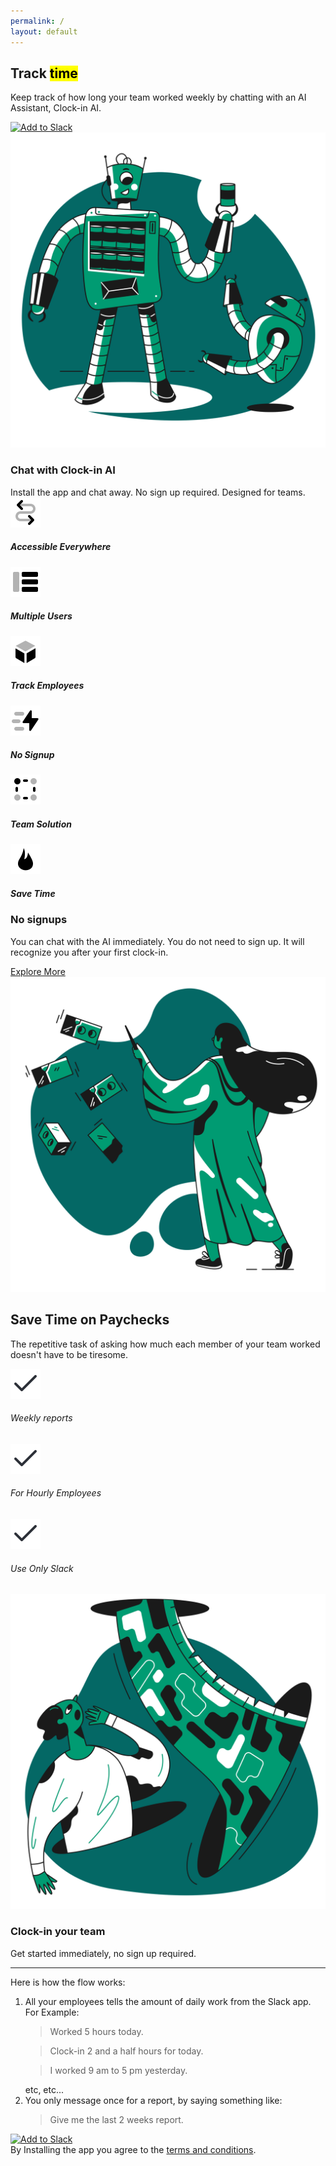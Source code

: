 ```yaml
---
permalink: /
layout: default
---
```


<section class="pb-0 o-hidden">
  <div class="container">
    <div class="row align-items-center justify-content-center justify-content-lg-between text-center text-lg-left flex-lg-row-reverse">
      <div class="col-md-9 col-lg-6 col-xl-5 mb-4 mb-lg-0 pr-lg-5 pr-xl-0">
        <div data-aos="fade-in" data-aos-delay="250">
          <h1 class="display-3">Track <mark data-aos="highlight-text" data-aos-delay="500">time</mark>
          </h1>
          <p class="lead">Keep track of how long your team worked weekly by chatting with an AI Assistant, Clock-in AI.
          </p>
          <div class="mt-4 mt-md-5">
            <a href="https://slack.com/oauth/v2/authorize?client_id=1485302589104.1501561747172&scope=im:history,chat:write&user_scope=">
              <img alt="Add to Slack"
                src="https://platform.slack-edge.com/img/add_to_slack.png" 
                srcSet="https://platform.slack-edge.com/img/add_to_slack.png 1x, https://platform.slack-edge.com/img/add_to_slack@2x.png 2x" />
            </a>
          </div>
        </div>
      </div>
      <div class="col-md-9 col-lg-6" data-aos="fade-left">
        <img src="assets/img/illustrations/illustration-1.svg" alt="Image" class="img-fluid">
      </div>
    </div>
  </div>
</section>

<section class="pb-0 pt-5">
  <div class="divider divider-bottom bg-primary-3 mt-5"></div>
</section>

<section class="bg-primary-3 text-white">
  <div class="container">
    <div class="row section-title justify-content-center text-center">
      <div class="col-md-9 col-lg-8 col-xl-7">
        <h3 class="display-4">Chat with Clock-in AI</h3>
        <div class="lead">Install the app and chat away. No sign up required. Designed for teams.</div>
      </div>
    </div>
    <div class="row justify-content-center">
      <div class="col d-flex flex-wrap justify-content-center">
        <div class="m-2 text-dark">
          <div class="media rounded align-items-center pl-3 pr-4 pl-md-4 pr-md-5 py-2 bg-white text-dark">
            <img src="assets/img/icons/theme/navigation/route.svg" alt="Binoculars icon" class="icon mr-3 bg-primary"
              data-inject-svg>
            <h5 class="mb-0">Accessible Everywhere</h5>
          </div>
        </div>
        <div class="m-2 text-dark">
          <div class="media rounded align-items-center pl-3 pr-4 pl-md-4 pr-md-5 py-2 bg-white text-dark">
            <img src="assets/img/icons/theme/layout/layout-left-panel-2.svg" alt="Layouts icon"
              class="icon mr-3 bg-primary" data-inject-svg>
            <h5 class="mb-0">Multiple Users</h5>
          </div>
        </div>
        <div class="m-2 text-dark">
          <div class="media rounded align-items-center pl-3 pr-4 pl-md-4 pr-md-5 py-2 bg-white text-dark">
            <img src="assets/img/icons/theme/shopping/box-2.svg" alt="Box icon" class="icon mr-3 bg-primary"
              data-inject-svg>
            <h5 class="mb-0">Track Employees</h5>
          </div>
        </div>
        <div class="m-2 text-dark">
          <div class="media rounded align-items-center pl-3 pr-4 pl-md-4 pr-md-5 py-2 bg-white text-dark">
            <img src="assets/img/icons/theme/general/thunder-move.svg" alt="Lightning icon"
              class="icon mr-3 bg-primary" data-inject-svg>
            <h5 class="mb-0">No Signup</h5>
          </div>
        </div>
        <div class="m-2 text-dark">
          <div class="media rounded align-items-center pl-3 pr-4 pl-md-4 pr-md-5 py-2 bg-white text-dark">
            <img src="assets/img/icons/theme/design/select.svg" alt="Selection interface icon"
              class="icon mr-3 bg-primary" data-inject-svg>
            <h5 class="mb-0">Team Solution</h5>
          </div>
        </div>
        <div class="m-2 text-dark">
          <div class="media rounded align-items-center pl-3 pr-4 pl-md-4 pr-md-5 py-2 bg-white text-dark">
            <img src="assets/img/icons/theme/general/fire.svg" alt="Fire icon" class="icon mr-3 bg-primary"
              data-inject-svg>
            <h5 class="mb-0">Save Time</h5>
          </div>
        </div>
      </div>
    </div>
  </div>
</section>

<section id="features" class="o-hidden">
  <div class="container">
    <div class="row align-items-center justify-content-around text-center text-lg-left">
      <div class="col-md-9 col-lg-6 col-xl-5 mb-4 mb-md-5 mb-lg-0 pl-lg-5 pl-xl-0">
        <div>
          <!-- <div class="alert bg-secondary rounded-lg d-inline-block mb-4">
            <div class="d-flex align-items-center">
              <div class="badge badge-pill badge-success">New</div>
              <div class="mx-3">Announce a great new feature</div>
            </div>
          </div> -->
          <h3 class="h1">No signups</h3>
          <p class="lead">You can chat with the AI immediately. You do not need to sign up. It will recognize you after your first clock-in.</p>
          <a href="#" class="lead">Explore More</a>
        </div>
      </div>
      <div class="col-md-9 col-lg-6 col-xl-5">
        <img src="assets/img/illustrations/illustration-2.svg" alt="Image" class="img-fluid">
      </div>
    </div>
  </div>
</section>

<section class="o-hidden pt-0">
  <div class="container">
    <div class="row align-items-center justify-content-around text-center text-lg-left">
      <div class="col-md-9 col-lg-6 col-xl-5 mb-4 mb-md-5 mb-lg-0 order-lg-2 pl-lg-5 pl-xl-0">
        <div>
          <h2 class="h1">Save Time on Paychecks</h2>
          <p class="lead">
            The repetitive task of asking how much each member of your team worked doesn't have to be tiresome. 
          </p>
        </div>
        <div class="d-flex flex-wrap justify-content-center justify-content-lg-start">
          <div class="mb-3 mr-4 ml-lg-0 mr-lg-4" data-aos="fade-left" data-aos-delay="100">
            <div class="d-flex align-items-center">
              <div class="rounded-circle bg-success-alt">
                <img src="assets/img/icons/interface/icon-check.svg" alt="Binoculars icon"
                  class="m-2 icon icon-xs bg-success" data-inject-svg>
              </div>
              <h6 class="mb-0 ml-3">Weekly reports</h6>
            </div>
          </div>
          <div class="mb-3 mr-4 ml-lg-0 mr-lg-4" data-aos="fade-left" data-aos-delay="200">
            <div class="d-flex align-items-center">
              <div class="rounded-circle bg-success-alt">
                <img src="assets/img/icons/interface/icon-check.svg" alt="Layouts icon"
                  class="m-2 icon icon-xs bg-success" data-inject-svg>
              </div>
              <h6 class="mb-0 ml-3">For Hourly Employees</h6>
            </div>
          </div>
          <div class="mb-3 mr-4 ml-lg-0 mr-lg-4" data-aos="fade-left" data-aos-delay="300">
            <div class="d-flex align-items-center">
              <div class="rounded-circle bg-success-alt">
                <img src="assets/img/icons/interface/icon-check.svg" alt="Box icon"
                  class="m-2 icon icon-xs bg-success" data-inject-svg>
              </div>
              <h6 class="mb-0 ml-3">Use Only Slack</h6>
            </div>
          </div>
        </div>
      </div>
      <div class="col-md-9 col-lg-6 col-xl-5 order-lg-1">
        <img src="assets/img/illustrations/illustration-3.svg" alt="Image" class="img-fluid">
      </div>
    </div>
  </div>
</section>

<section>
  <div class="container">
    <div class="row section-title justify-content-center text-center">
      <div class="col-md-9 col-lg-8 col-xl-7">
        <h3 class="display-4">Clock-in your team</h3>
        <div class="lead">Get started immediately, no sign up required.</div>
        <hr/>
        <div class="lead text-left">
          <p>
            Here is how the flow works:
            <ol>
              <li>
                All your employees tells the amount of daily work from the Slack app.<br/> For Example:
                <blockquote>Worked 5 hours today.</blockquote>
                <blockquote>Clock-in 2 and a half hours for today.</blockquote>
                <blockquote>I worked 9 am to 5 pm yesterday.</blockquote>
                etc, etc...
              </li> 
              <li>
                You only message once for a report, by saying something like:
                <blockquote>Give me the last 2 weeks report.</blockquote>
              </li>
            </ol>
          </p>
        </div>
      </div>
    </div>
    <div class="row justify-content-center">
      <div class="col-xl-5 col-lg-6 col-md-7 text-center">
        <a href="https://slack.com/oauth/v2/authorize?client_id=1485302589104.1501561747172&scope=im:history,chat:write&user_scope=">
          <img alt="Add to Slack"
            src="https://platform.slack-edge.com/img/add_to_slack.png" 
            srcSet="https://platform.slack-edge.com/img/add_to_slack.png 1x, https://platform.slack-edge.com/img/add_to_slack@2x.png 2x" />
        </a>
        <div class="mt-3 text-small text-muted">
          By Installing the app you agree to the <a class="text-muted font-weight-normal" href="/terms.html" target="_blank">terms and conditions</a>.
        </div>
      </div>
    </div>
  </div>
</section>